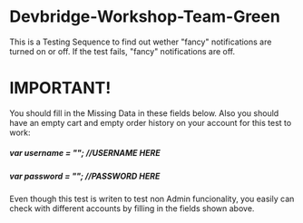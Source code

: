 # Devbridge-Workshop-Team-Green
This is a Testing Sequence to find out wether "fancy" notifications are turned on or off.
If the test fails, "fancy" notifications are off.

# IMPORTANT!
You should fill in the Missing Data in these fields below. Also you should have an empty cart and empty order history on your account for this test to work:

##### var username = ""; //USERNAME HERE

##### var password = ""; //PASSWORD HERE

Even though this test is writen to test non Admin funcionality, you easily can check with different accounts by filling in the fields shown above.
